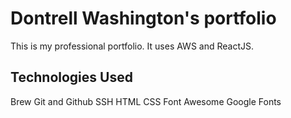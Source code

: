 # Dontrell Washington's portfolio

This is my professional portfolio. It uses AWS and ReactJS.

## Technologies Used

Brew
Git and Github
SSH
HTML
CSS
Font Awesome
Google Fonts
